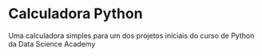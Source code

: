 # Calculadora Python

Uma calculadora simples para um dos projetos iniciais do curso de Python da Data Science Academy
